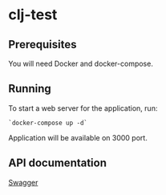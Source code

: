 # clj-test

## Prerequisites

You will need Docker and docker-compose.

## Running

To start a web server for the application, run:

    `docker-compose up -d`

Application will be available on 3000 port.

## API documentation

[Swagger](http://localhost:3000/api/docs)

